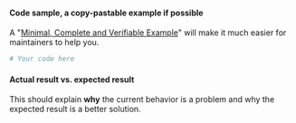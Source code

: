 #### Code sample, a copy-pastable example if possible

A "[Minimal, Complete and Verifiable Example](http://matthewrocklin.com/blog/work/2018/02/28/minimal-bug-reports)" will make it much easier for maintainers to help you.

```python
# Your code here
```

#### Actual result vs. expected result

This should explain **why** the current behavior is a problem and why the expected result is a better solution.

